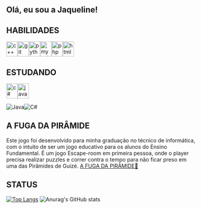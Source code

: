 ## Olá, eu sou a Jaqueline! 

## HABILIDADES
<img src="https://cdn.jsdelivr.net/gh/devicons/devicon@latest/icons/cplusplus/cplusplus-original.svg" style="width: 30px; height: 40px;" alt="c++"><img src="https://cdn.jsdelivr.net/gh/devicons/devicon@latest/icons/git/git-original.svg" style="width: 30px; height: 40px;" alt="git"><img src="https://cdn.jsdelivr.net/gh/devicons/devicon@latest/icons/python/python-original.svg" style="width: 30px; height: 40px;" alt="python"><img src="https://cdn.jsdelivr.net/gh/devicons/devicon@latest/icons/mysql/mysql-original-wordmark.svg" style="width: 30px; height: 40px;" alt="mysql"><img src="https://cdn.jsdelivr.net/gh/devicons/devicon@latest/icons/php/php-original.svg"  style="width: 30px; height: 40px;" alt="php"><img src="https://cdn.jsdelivr.net/gh/devicons/devicon@latest/icons/html5/html5-original.svg" style="width: 30px; height: 40px;" alt="html">

## ESTUDANDO
<img src="https://cdn.jsdelivr.net/gh/devicons/devicon@latest/icons/csharp/csharp-original.svg" style="width: 30px; height: 40px;" alt="c#"><img src="https://cdn.jsdelivr.net/gh/devicons/devicon@latest/icons/java/java-original.svg" style="width: 30px; height: 40px;" alt="java">

<img src="https://img.shields.io/badge/Java-ED8B00?style=for-the-badge&logo=openjdk&logoColor=white" alt="Java"><img src="https://img.shields.io/badge/C%23-239120?style=for-the-badge&logo=c-sharp&logoColor=white" alt="C#">

## A FUGA DA PIRÂMIDE
Este jogo foi desenvolvido para minha graduação no técnico de informática, com o intuito de ser um jogo educativo para os alunos do Ensino Fundamental. É um jogo Escape-room em primeira pessoa, onde o player precisa realizar puzzles e correr contra o tempo para não ficar preso em uma das Pirâmides de Guizé.
<a href="https://github.com/JaqueRB/TCC-final">A FUGA DA PIRÂMIDE🐫</a>

## STATUS
[![Top Langs](https://github-readme-stats.vercel.app/api/top-langs/?username=JaqueRB&show_icons=true&bg_color=00000000&layout=compact)](https://github.com/JaqueRB&layout=compact)
![Anurag's GitHub stats](https://github-readme-stats.vercel.app/api?username=JaqueRB&show_icons=true&bg_color=00000000&layout=compact)
